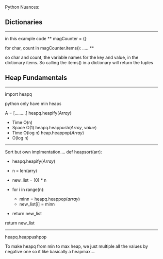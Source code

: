 Python Nuances:
## Dictionaries
--- 
in this example code
**
magCounter = {}

for char, count in magCounter.items():
	.....
**

so char and count, the variable names for the key and value, in the dictionary items.  So calling the items() in a dictionary will return the tuples

## Heap Fundamentals
--- 
import heapq

python only have min heaps

A = [.........]
heapq.heapify(*Array*)
- Time O(n)
- Space O(1)
heapq.heappush(*Array*, *value*)
- Time O(log n)
heap.heappop(*Array*)
- O(log n)
---
Sort but own implmentation....
def heapsort(arr):
 - heapq.heapify(*Array*)
 - n = len(arry)
 - new_list = [0] * n

- for i in range(n):
	- minn = heapq.heappop(*array*)
	- new_list[i] = minn
- return new_list

return new_list

---
heapq.heappushpop

To make heapq from min to max heap, we just multiple all the values by negative one so it like basically a heapmax....